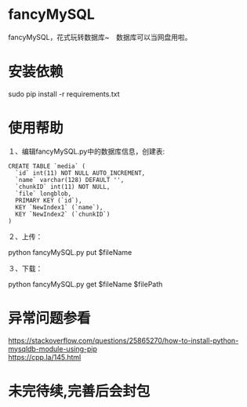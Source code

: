 # fancyMySQL
 fancyMySQL，花式玩转数据库~　数据库可以当网盘用啦。

# 安装依赖

sudo pip install -r requirements.txt


# 使用帮助

１、编辑fancyMySQL.py中的数据库信息，创建表:

```mysql
CREATE TABLE `media` (
  `id` int(11) NOT NULL AUTO_INCREMENT,
  `name` varchar(128) DEFAULT '',
  `chunkID` int(11) NOT NULL,
  `file` longblob,
  PRIMARY KEY (`id`),
  KEY `NewIndex1` (`name`),
  KEY `NewIndex2` (`chunkID`)
)
```

２、上传：

python fancyMySQL.py put $fileName

３、下载：

python fancyMySQL.py get $fileName $filePath


# 异常问题参看
  https://stackoverflow.com/questions/25865270/how-to-install-python-mysqldb-module-using-pip    
  https://cpp.la/145.html

# 未完待续,完善后会封包
